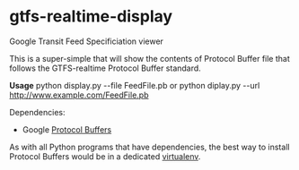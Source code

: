 gtfs-realtime-display
=====================

Google Transit Feed Specificiation viewer

This is a super-simple that will show the contents of Protocol Buffer file that follows the GTFS-realtime Protocol Buffer standard.

**Usage**
    python display.py --file FeedFile.pb
or
    python diplay.py --url http://www.example.com/FeedFile.pb
    
Dependencies:
  * Google [Protocol Buffers](http://code.google.com/p/protobuf/downloads/list)

As with all Python programs that have dependencies, the best way to install Protocol Buffers would be in a dedicated [virtualenv](http://www.virtualenv.org/en/latest/).
